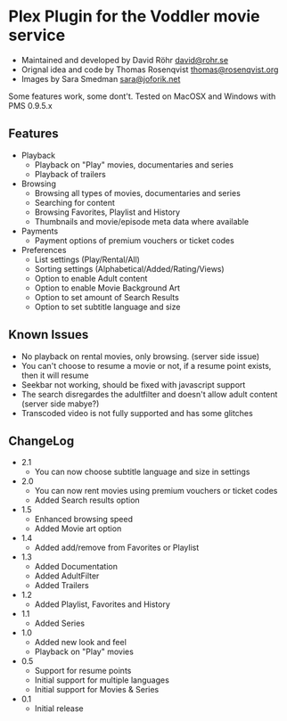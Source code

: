 # Plex Plugin for the Voddler movie service 

* Maintained and developed by David Röhr <david@rohr.se> 
* Orignal idea and code by Thomas Rosenqvist <thomas@rosenqvist.org> 
* Images by Sara Smedman <sara@joforik.net> 

Some features work, some dont't. Tested on MacOSX and Windows with PMS 0.9.5.x

## Features

* Playback
    * Playback on "Play" movies, documentaries and series
    * Playback of trailers
* Browsing
    * Browsing all types of movies, documentaries and series
    * Searching for content
    * Browsing Favorites, Playlist and History
    * Thumbnails and movie/episode meta data where available
* Payments
    * Payment options of premium vouchers or ticket codes
* Preferences
    * List settings (Play/Rental/All) 
    * Sorting settings (Alphabetical/Added/Rating/Views) 
    * Option to enable Adult content 
    * Option to enable Movie Background Art 
    * Option to set amount of Search Results
    * Option to set subtitle language and size

## Known Issues

* No playback on rental movies, only browsing. (server side issue)
* You can't choose to resume a movie or not, if a resume point exists, then it will resume
* Seekbar not working, should be fixed with javascript support
* The search disregardes the adultfilter and doesn't allow adult content (server side mabye?)
* Transcoded video is not fully supported and has some glitches

## ChangeLog

* 2.1
    * You can now choose subtitle language and size in settings
* 2.0
    * You can now rent movies using premium vouchers or ticket codes
    * Added Search results option
* 1.5
    * Enhanced browsing speed
    * Added Movie art option
* 1.4
    * Added add/remove from Favorites or Playlist
* 1.3
    * Added Documentation
    * Added AdultFilter
    * Added Trailers
* 1.2
    * Added Playlist, Favorites and History
* 1.1
    * Added Series
* 1.0
    * Added new look and feel
    * Playback on "Play" movies
* 0.5
    * Support for resume points
    * Initial support for multiple languages
    * Initial support for Movies & Series
* 0.1
    * Initial release
